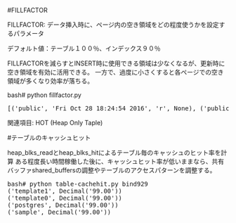 #FILLFACTOR

FILLFACTOR: データ挿入時に、ページ内の空き領域をどの程度使うかを設定するパラメータ

デフォルト値：テーブル１００％、インデックス９０％

FILLFACTORを減らすとINSERT時に使用できる領域は少なくなるが、更新時に空き領域を有効に活用できる。
一方で、過度に小さくすると各ページでの空き領域が多くなり効率が落ちる。

bash# python fillfactor.py

<pre>
[('public', 'Fri Oct 28 18:24:54 2016', 'r', None), ('public', 'Fri Oct 28 18:50:39 2016', 'r', None), ('public', 'Fri Oct 28 19:06:41 2016', 'r', None), ('public', 'callchain', 'r', None), ('public', 'ex', 'r', None), ('public', 'test2', 'r', None), ('public', 'test2_pkey', 'i', None), ('public', 'definition', 'r', None)]
</pre>

関連項目: HOT (Heap Only Taple)

#テーブルのキャッシュヒット

heap_blks_readとheap_blks_hitによるテーブル毎のキャッシュのヒット率を計算
ある程度長い時間稼働した後に、キャッシュヒット率が低いままなら、共有バッファshared_buffersの調整やテーブルのアクセスパターンを調整する。

<pre>
bash# python table-cachehit.py bind929
('template1', Decimal('99.00'))
('template0', Decimal('99.00'))
('postgres', Decimal('99.00'))
('sample', Decimal('99.00'))
</pre>